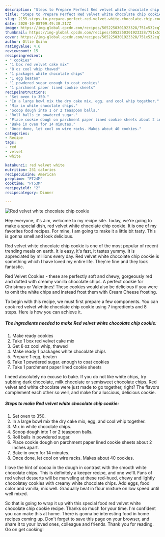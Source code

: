 ```yaml
---
description: "Steps to Prepare Perfect Red velvet white chocolate chip cookie"
title: "Steps to Prepare Perfect Red velvet white chocolate chip cookie"
slug: 2155-steps-to-prepare-perfect-red-velvet-white-chocolate-chip-cookie
date: 2020-10-08T09:49:30.217Z
image: https://img-global.cpcdn.com/recipes/5052250301923328/751x532cq70/red-velvet-white-chocolate-chip-cookie-recipe-main-photo.jpg
thumbnail: https://img-global.cpcdn.com/recipes/5052250301923328/751x532cq70/red-velvet-white-chocolate-chip-cookie-recipe-main-photo.jpg
cover: https://img-global.cpcdn.com/recipes/5052250301923328/751x532cq70/red-velvet-white-chocolate-chip-cookie-recipe-main-photo.jpg
author: Ollie Quinn
ratingvalue: 4.6
reviewcount: 15
recipeingredient:
- " cookies"
- "1 box red velvet cake mix"
- "8 oz cool whip thawed"
- "1 packages white chocolate chips"
- "1 egg beaten"
- "1 powdered sugar enough to coat cookies"
- "1 parchment paper lined cookie sheets"
recipeinstructions:
- "Set oven to 350."
- "In a large bowl mix the dry cake mix, egg, and cool whip together."
- "Mix in white chocolate chips."
- "Scoop dough into 1 or 2 teaspoon balls."
- "Roll balls in powdered sugar."
- "Place cookie dough on parchment paper lined cookie sheets about 2 inches apart."
- "Bake in oven for 14 minutes."
- "Once done, let cool on wire racks. Makes about 40 cookies."
categories:
- Recipe
tags:
- red
- velvet
- white

katakunci: red velvet white 
nutrition: 231 calories
recipecuisine: American
preptime: "PT24M"
cooktime: "PT53M"
recipeyield: "2"
recipecategory: Dinner

---
```



![Red velvet white chocolate chip cookie](https://img-global.cpcdn.com/recipes/5052250301923328/751x532cq70/red-velvet-white-chocolate-chip-cookie-recipe-main-photo.jpg)

Hey everyone, it's Jim, welcome to my recipe site. Today, we're going to make a special dish, red velvet white chocolate chip cookie. It is one of my favorites food recipes. For mine, I am going to make it a little bit tasty. This is gonna smell and look delicious.

Red velvet white chocolate chip cookie is one of the most popular of recent trending meals on earth. It is easy, it's fast, it tastes yummy. It is appreciated by millions every day. Red velvet white chocolate chip cookie is something which I have loved my entire life. They're fine and they look fantastic.

Red Velvet Cookies - these are perfectly soft and chewy, gorgeously red and dotted with creamy vanilla chocolate chips. A perfect cookie for Christmas or Valentines! These cookies would also be delicious if you were to omit the white chips and instead frost them with Cream Cheese frosting.


To begin with this recipe, we must first prepare a few components. You can cook red velvet white chocolate chip cookie using 7 ingredients and 8 steps. Here is how you can achieve it.

<!--inarticleads1-->

##### The ingredients needed to make Red velvet white chocolate chip cookie:

1. Make ready  cookies
1. Take 1 box red velvet cake mix
1. Get 8 oz cool whip, thawed
1. Make ready 1 packages white chocolate chips
1. Prepare 1 egg, beaten
1. Take 1 powdered sugar. enough to coat cookies
1. Take 1 parchment paper lined cookie sheets


I need absolutely no excuse to bake. If you do not like white chips, try subbing dark chocolate, milk chocolate or semisweet chocolate chips. Red velvet and white chocolate were just made to go together, right? The flavors complement each other so well, and make for a luscious, delicious cookie. 

<!--inarticleads2-->

##### Steps to make Red velvet white chocolate chip cookie:

1. Set oven to 350.
1. In a large bowl mix the dry cake mix, egg, and cool whip together.
1. Mix in white chocolate chips.
1. Scoop dough into 1 or 2 teaspoon balls.
1. Roll balls in powdered sugar.
1. Place cookie dough on parchment paper lined cookie sheets about 2 inches apart.
1. Bake in oven for 14 minutes.
1. Once done, let cool on wire racks. Makes about 40 cookies.


I love the hint of cocoa in the dough in contrast with the smooth white chocolate chips. This is definitely a keeper recipe, and one we&#39;ll. Fans of red velvet desserts will be marveling at these red-hued, chewy and lightly chocolatey cookies with creamy white chocolate chips. Add eggs, food color and vanilla; mix well. Gradually beat in flour mixture on low speed until well mixed. 

So that is going to wrap it up with this special food red velvet white chocolate chip cookie recipe. Thanks so much for your time. I'm confident you can make this at home. There is gonna be interesting food in home recipes coming up. Don't forget to save this page on your browser, and share it to your loved ones, colleague and friends. Thank you for reading. Go on get cooking!
